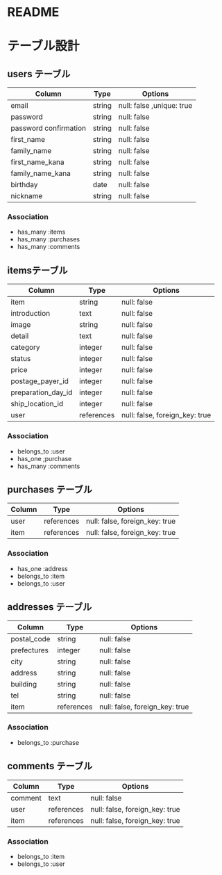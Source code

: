 # README


# テーブル設計

## users テーブル
| Column                | Type       | Options     |
| ----------------------| -----------|------------ |
| email                 | string     | null: false ,unique: true|
| password              | string     | null: false |
| password confirmation	| string     | null: false |
| first_name            | string     | null: false |
| family_name           | string     | null: false |
| first_name_kana       | string     | null: false |
| family_name_kana      | string     | null: false |
| birthday              | date       | null: false |
| nickname              | string     | null: false |

### Association
- has_many :items
- has_many :purchases
- has_many :comments


## itemsテーブル

| Column             | Type   | Options     |
| -------------------| ------ | ----------- |
| item               | string | null: false |
| introduction       | text   | null: false |
| image              | string | null: false |
| detail             | text   | null: false |
| category           | integer| null: false |
| status             | integer| null: false |
| price              | integer| null: false |
| postage_payer_id   | integer| null: false |
| preparation_day_id | integer| null: false |
| ship_location_id   | integer| null: false |
| user               | references | null: false, foreign_key: true |

### Association
- belongs_to :user
- has_one ;purchase
- has_many :comments


## purchases テーブル
| Column             | Type   | Options     |
| -------------------| ------ | ----------- |
| user               | references | null: false, foreign_key: true |
| item               | references | null: false, foreign_key: true |


### Association
- has_one :address
- belongs_to :item
- belongs_to :user



## addresses テーブル
| Column        | Type       | Options     |
| --------------| ------     | ------------|
| postal_code   | string     | null: false |
| prefectures   | integer    | null: false |
| city          | string     | null: false |
| address       | string     | null: false |
| building      | string     | null: false |
| tel           | string     | null: false |
| item          | references | null: false, foreign_key: true |

### Association
- belongs_to :purchase


## comments テーブル
| Column        | Type        | Options    |
| --------------| -----------| ------------|
| comment       | text       | null: false |
| user          |references | null: false, foreign_key: true |
| item          |references | null: false, foreign_key: true |

### Association
- belongs_to :item
- belongs_to :user


